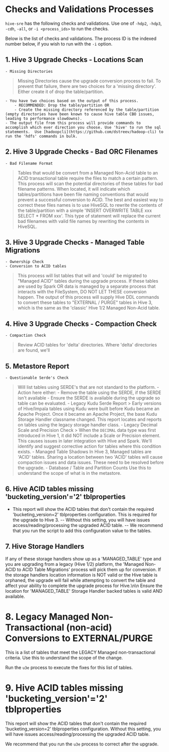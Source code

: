 # Checks and Validations Processes

`hive-sre` has the following checks and validations.  Use one of `-hdp2`, `-hdp3`, `-cdh`, `-all`, or `-i <process_ids>` to run the checks.

Below is the list of checks and validations. The process ID is the indexed number below, if you wish to run with the `-i` option.

## 1. Hive 3 Upgrade Checks - Locations Scan
    - Missing Directories
   > Missing Directories cause the upgrade conversion process to fail.  To prevent that failure, there are two choices for a 'missing directory'.  Either create it of drop the table/partition.

    - You have two choices based on the output of this process.
        - RECOMMENDED: Drop the table/partition OR
        - Create the missing directory referenced by the table/partition (empty directories have been known to cause hive table CBO issues, leading to performance slowdowns).
    - The output file from this process will provide commands to accomplish which ever direction you choose. Use 'hive' to run the sql statements.  Use [hadoopcli](https://github.com/dstreev/hadoop-cli) to run the 'hdfs' commands in bulk.
## 2. Hive 3 Upgrade Checks - Bad ORC Filenames
    - Bad Filename Format
   > Tables that would be convert from a Managed Non-Acid table to an ACID transactional table require the files to match a certain pattern. This process will scan the potential directories of these tables for bad filename patterns.  When located, it will indicate which tables/partitions have been file naming conventions that would prevent a successful conversion to ACID.  The best and easiest way to correct these files names is to use HiveSQL to rewrite the contents of the table/partition with a simple 'INSERT OVERWRITE TABLE xxx SELECT * FROM xxx'.  This type of statement will replace the current bad filenames with valid file names by rewriting the contents in HiveSQL.
## 3. Hive 3 Upgrade Checks - Managed Table Migrations
    - Ownership Check
    - Conversion to ACID tables
   > This process will list tables that will and 'could' be migrated to "Managed ACID" tables during the upgrade process.  If these tables are used by Spark OR data is managed by a separate process that interacts with the FileSystem, DO NOT LET THESE conversion happen.  The output of this process will supply Hive DDL commands to convert these tables to "EXTERNAL / PURGE" tables in Hive 3, which is the same as the 'classic' Hive 1/2 Managed Non-Acid table.
## 4. Hive 3 Upgrade Checks - Compaction Check
    - Compaction Check
   > Review ACID tables for 'delta' directories.  Where 'delta' directories are found, we'll
## 5. Metastore Report
    - Questionable Serde's Check
   > Will list tables using SERDE's that are not standard to the platform.
    - Action here either:
        - Remove the table using the SERDE, if the SERDE isn't available
        - Ensure the SERDE is available during the upgrade so table can be evaluated.
    - Legacy Kudu Serde Report
      > Early versions of Hive/Impala tables using Kudu were built before Kudu became an Apache Project.  Once it became an Apache Project, the base Kudu Storage Handler classname changed.  This report locates and reports on tables using the legacy storage handler class.
    - Legacy Decimal Scale and Precision Check
      > When the `DECIMAL` data type was first introduced in Hive 1, it did NOT include a Scale or Precision element.  This causes issues in later integration with Hive and Spark.  We'll identify and suggest corrective action for tables where this condition exists.
    - Managed Table Shadows
   > In Hive 3, Managed tables are 'ACID' tables.  Sharing a location between two 'ACID' tables will cause compaction issues and data issues.  These need to be resolved before the upgrade.
    - Database / Table and Partition Counts
   > Use this to understand the scope of what is in the metastore.
## 6. Hive ACID tables missing 'bucketing_version'='2' tblproperties
- This report will show the ACID tables that don't contain the required 'bucketing_version=2' tblproperties configuration.  This is required for the upgrade to Hive 3.
  -- Without this setting, you will have issues access/reading/processing the upgraded ACID table.
  -- We recommend that you run the script to add this configuration value to the tables.
## 7. Hive Storage Handlers
If any of these storage handlers show up as a 'MANAGED_TABLE' type and you are upgrading from a legacy (Hive 1/2) platform, the 'Managed Non-ACID to ACID Table Migrations' process will pick them up for conversion.  If the storage handlers location information is NOT valid or the Hive table is orphaned, the upgrade will fail while attempting to convert the table and affect your ability to complete the upgrade process for Hive.\n\n Ensure the location for 'MANAGED_TABLE' Storage Handler backed tables is valid AND available.
# 8. Legacy Managed Non-Transactional (non-acid) Conversions to EXTERNAL/PURGE
This is a list of tables that meet the LEGACY Managed non-transactional criteria.  Use this to understand the scope of the change.

Run the `u3e` process to execute the fixes for this list of tables.
# 9. Hive ACID tables missing 'bucketing_version'='2' tblproperties
This report will show the ACID tables that don't contain the required 'bucketing_version=2' tblproperties configuration. Without this setting, you will have issues access/reading/processing the upgraded ACID table. 

We recommend that you run the `u3e` process to correct after the upgrade.

